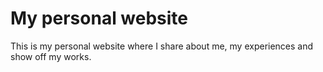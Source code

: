 # My personal website

This is my personal website where I share about me, my experiences and show off my works.
